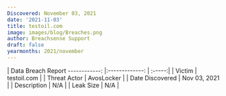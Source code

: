 ```yaml
---
Discovered: November 03, 2021
date: '2021-11-03'
title: testoil.com
image: images/blog/Breaches.png
author: Breachsense Support
draft: false
yearmonths: 2021/november
---
```



| Data Breach Report
------------:   |:-------------:    | :-----:|
| Victim    | testoil.com      | 
| Threat Actor    | AvosLocker      | 
| Date Discovered    | Nov 03, 2021      | 
| Description    | N/A      | 
| Leak Size    | N/A      | 


